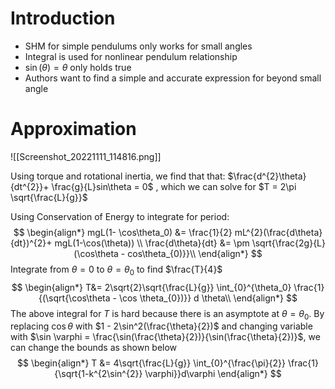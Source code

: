 # Introduction

- SHM for simple pendulums only works for small angles
- Integral is used for nonlinear pendulum relationship
-  $\sin(\theta) = \theta$ only holds true
- Authors want to find a simple and accurate expression for beyond small angle

# Approximation

![[Screenshot_20221111_114816.png]]

Using torque and rotational inertia, we find that that:
$\frac{d^{2}\theta}{dt^{2}}+ \frac{g}{L}sin\theta = 0$ , which we can solve for $T = 2\pi \sqrt{\frac{L}{g}}$ 

Using Conservation of Energy to integrate for period:
$$
\begin{align*}
mgL(1- \cos\theta_0) &= \frac{1}{2} mL^{2}(\frac{d\theta}{dt})^{2}+ mgL(1-\cos(\theta)) \\
\frac{d\theta}{dt} &= \pm \sqrt{\frac{2g}{L}(\cos\theta - cos\theta_{0)}}\\
\end{align*} 
$$
Integrate from $\theta = 0$ to $\theta = \theta_0$ to find $\frac{T}{4}$
$$
\begin{align*}
T&=  2\sqrt{2}\sqrt{\frac{L}{g}} \int_{0}^{\theta_0} \frac{1}{(\sqrt{\cos\theta - \cos \theta_{0})}} d \theta\\
\end{align*}
$$
The above integral for $T$ is hard because there is an asymptote at $\theta = \theta_0$. By replacing $\cos \theta$ with $1 - 2\sin^2(\frac{\theta}{2})$ and changing variable with $\sin \varphi = \frac{\sin(\frac{\theta}{2})}{\sin(\frac{\theta}{2})}$, we can change the bounds as shown below
$$
\begin{align*}
T &= 4\sqrt{\frac{L}{g}} \int_{0}^{\frac{\pi}{2}} \frac{1}{\sqrt{1-k^{2\sin^{2}} \varphi}}d\varphi 
\end{align*}
$$
